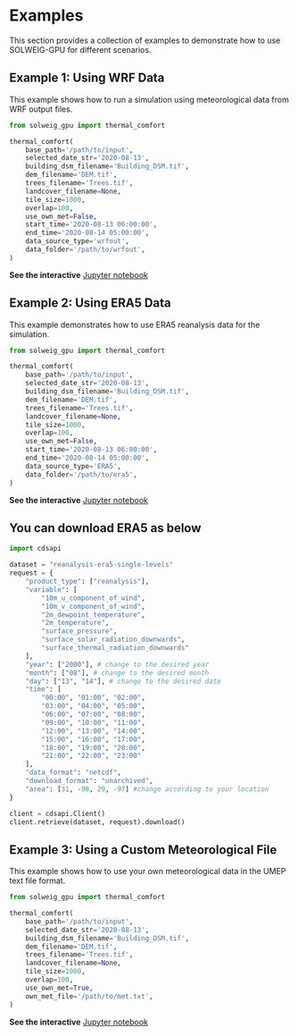 # Examples

This section provides a collection of examples to demonstrate how to use SOLWEIG-GPU for different scenarios.

## Example 1: Using WRF Data

This example shows how to run a simulation using meteorological data from WRF output files.

```python
from solweig_gpu import thermal_comfort

thermal_comfort(
    base_path='/path/to/input',
    selected_date_str='2020-08-13',
    building_dsm_filename='Building_DSM.tif',
    dem_filename='DEM.tif',
    trees_filename='Trees.tif',
    landcover_filename=None,
    tile_size=1000,
    overlap=100,
    use_own_met=False,
    start_time='2020-08-13 06:00:00',
    end_time='2020-08-14 05:00:00',
    data_source_type='wrfout',
    data_folder='/path/to/wrfout',
)
```
**See the interactive** [Jupyter notebook](notebooks/Example_wrfout.ipynb)

## Example 2: Using ERA5 Data

This example demonstrates how to use ERA5 reanalysis data for the simulation.

```python
from solweig_gpu import thermal_comfort

thermal_comfort(
    base_path='/path/to/input',
    selected_date_str='2020-08-13',
    building_dsm_filename='Building_DSM.tif',
    dem_filename='DEM.tif',
    trees_filename='Trees.tif',
    landcover_filename=None,
    tile_size=1000,
    overlap=100,
    use_own_met=False,
    start_time='2020-08-13 06:00:00',
    end_time='2020-08-14 05:00:00',
    data_source_type='ERA5',
    data_folder='/path/to/era5',
)
```
**See the interactive** [Jupyter notebook](notebooks/Example_ERA5.ipynb) 
## You can download ERA5 as below
```python
import cdsapi

dataset = "reanalysis-era5-single-levels"
request = {
    "product_type": ["reanalysis"],
    "variable": [
        "10m_u_component_of_wind",
        "10m_v_component_of_wind",
        "2m_dewpoint_temperature",
        "2m_temperature",
        "surface_pressure",
        "surface_solar_radiation_downwards",
        "surface_thermal_radiation_downwards"
    ],
    "year": ["2000"], # change to the desired year
    "month": ["08"], # change to the desired month
    "day": ["13", "14"], # change to the desired date
    "time": [
        "00:00", "01:00", "02:00",
        "03:00", "04:00", "05:00",
        "06:00", "07:00", "08:00",
        "09:00", "10:00", "11:00",
        "12:00", "13:00", "14:00",
        "15:00", "16:00", "17:00",
        "18:00", "19:00", "20:00",
        "21:00", "22:00", "23:00"
    ],
    "data_format": "netcdf",
    "download_format": "unarchived",
    "area": [31, -98, 29, -97] #change according to your location
}

client = cdsapi.Client()
client.retrieve(dataset, request).download()
```

## Example 3: Using a Custom Meteorological File

This example shows how to use your own meteorological data in the UMEP text file format.

```python
from solweig_gpu import thermal_comfort

thermal_comfort(
    base_path='/path/to/input',
    selected_date_str='2020-08-13',
    building_dsm_filename='Building_DSM.tif',
    dem_filename='DEM.tif',
    trees_filename='Trees.tif',
    landcover_filename=None,
    tile_size=1000,
    overlap=100,
    use_own_met=True,
    own_met_file='/path/to/met.txt',
)
```
**See the interactive** [Jupyter notebook](notebooks/Example_ownmetfile.ipynb)

